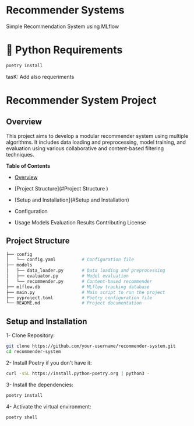 # Recommender Systems
Simple Recommendation System using MLflow 

# 🐍 Python Requirements

```bash 
poetry install 
```
tasK: Add also requeriments 

# Recommender System Project
## Overview

This project aims to develop a modular recommender system using multiple algorithms. It includes data loading and preprocessing, model training, and evaluation using various collaborative and content-based filtering techniques.

**Table of Contents**
- [Overview](#overview)

- [Project Structure](#Project Structure  )
- [Setup and Installation](#Setup and Installation)
- Configuration
- Usage
Models
Evaluation
Results
Contributing
License


## Project Structure

```bash 
├── config
│   └── config.yaml          # Configuration file
├── models
│   ├── data_loader.py       # Data loading and preprocessing
│   ├── evaluator.py         # Model evaluation
│   └── recommender.py       # Content-based recommender
├── mlflow.db                # MLflow tracking database
├── main.py                  # Main script to run the project
├── pyproject.toml           # Poetry configuration file
└── README.md                # Project documentation
```
## Setup and Installation

1- Clone Repository:

```bash 
git clone https://github.com/your-username/recommender-system.git
cd recommender-system
```

2- Install Poetry if you don't have it:

```bash
curl -sSL https://install.python-poetry.org | python3 -
```

3- Install the dependencies:

```bash
poetry install
```

4- Activate the virtual environment:

```bash
poetry shell
```
